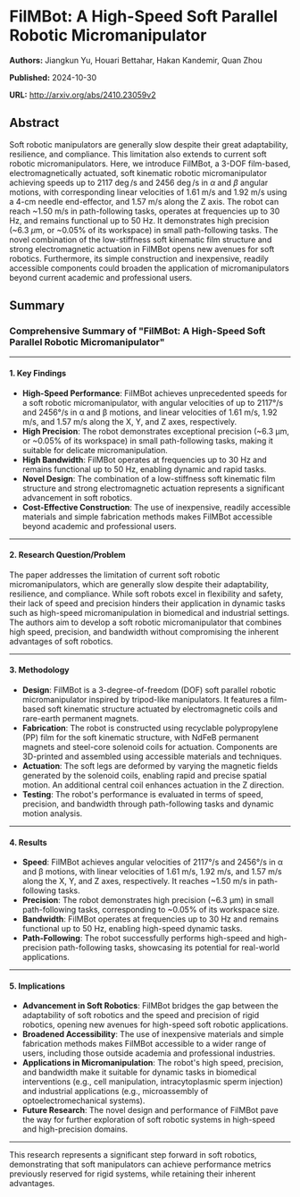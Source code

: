 # FilMBot: A High-Speed Soft Parallel Robotic Micromanipulator

**Authors:** Jiangkun Yu, Houari Bettahar, Hakan Kandemir, Quan Zhou

**Published:** 2024-10-30

**URL:** http://arxiv.org/abs/2410.23059v2

## Abstract

Soft robotic manipulators are generally slow despite their great
adaptability, resilience, and compliance. This limitation also extends to
current soft robotic micromanipulators. Here, we introduce FilMBot, a 3-DOF
film-based, electromagnetically actuated, soft kinematic robotic
micromanipulator achieving speeds up to 2117 $\deg$/s and 2456 $\deg$/s in
$\alpha$ and $\beta$ angular motions, with corresponding linear velocities of
1.61 m/s and 1.92 m/s using a 4-cm needle end-effector, and 1.57 m/s along the
Z axis. The robot can reach ~1.50 m/s in path-following tasks, operates at
frequencies up to 30 Hz, and remains functional up to 50 Hz. It demonstrates
high precision (~6.3 $\mu$m, or ~0.05% of its workspace) in small
path-following tasks. The novel combination of the low-stiffness soft kinematic
film structure and strong electromagnetic actuation in FilMBot opens new
avenues for soft robotics. Furthermore, its simple construction and
inexpensive, readily accessible components could broaden the application of
micromanipulators beyond current academic and professional users.

## Summary

### Comprehensive Summary of "FilMBot: A High-Speed Soft Parallel Robotic Micromanipulator"

---

#### 1. **Key Findings**
- **High-Speed Performance**: FilMBot achieves unprecedented speeds for a soft robotic micromanipulator, with angular velocities of up to 2117°/s and 2456°/s in α and β motions, and linear velocities of 1.61 m/s, 1.92 m/s, and 1.57 m/s along the X, Y, and Z axes, respectively.
- **High Precision**: The robot demonstrates exceptional precision (~6.3 µm, or ~0.05% of its workspace) in small path-following tasks, making it suitable for delicate micromanipulation.
- **High Bandwidth**: FilMBot operates at frequencies up to 30 Hz and remains functional up to 50 Hz, enabling dynamic and rapid tasks.
- **Novel Design**: The combination of a low-stiffness soft kinematic film structure and strong electromagnetic actuation represents a significant advancement in soft robotics.
- **Cost-Effective Construction**: The use of inexpensive, readily accessible materials and simple fabrication methods makes FilMBot accessible beyond academic and professional users.

---

#### 2. **Research Question/Problem**
The paper addresses the limitation of current soft robotic micromanipulators, which are generally slow despite their adaptability, resilience, and compliance. While soft robots excel in flexibility and safety, their lack of speed and precision hinders their application in dynamic tasks such as high-speed micromanipulation in biomedical and industrial settings. The authors aim to develop a soft robotic micromanipulator that combines high speed, precision, and bandwidth without compromising the inherent advantages of soft robotics.

---

#### 3. **Methodology**
- **Design**: FilMBot is a 3-degree-of-freedom (DOF) soft parallel robotic micromanipulator inspired by tripod-like manipulators. It features a film-based soft kinematic structure actuated by electromagnetic coils and rare-earth permanent magnets.
- **Fabrication**: The robot is constructed using recyclable polypropylene (PP) film for the soft kinematic structure, with NdFeB permanent magnets and steel-core solenoid coils for actuation. Components are 3D-printed and assembled using accessible materials and techniques.
- **Actuation**: The soft legs are deformed by varying the magnetic fields generated by the solenoid coils, enabling rapid and precise spatial motion. An additional central coil enhances actuation in the Z direction.
- **Testing**: The robot's performance is evaluated in terms of speed, precision, and bandwidth through path-following tasks and dynamic motion analysis.

---

#### 4. **Results**
- **Speed**: FilMBot achieves angular velocities of 2117°/s and 2456°/s in α and β motions, with linear velocities of 1.61 m/s, 1.92 m/s, and 1.57 m/s along the X, Y, and Z axes, respectively. It reaches ~1.50 m/s in path-following tasks.
- **Precision**: The robot demonstrates high precision (~6.3 µm) in small path-following tasks, corresponding to ~0.05% of its workspace size.
- **Bandwidth**: FilMBot operates at frequencies up to 30 Hz and remains functional up to 50 Hz, enabling high-speed dynamic tasks.
- **Path-Following**: The robot successfully performs high-speed and high-precision path-following tasks, showcasing its potential for real-world applications.

---

#### 5. **Implications**
- **Advancement in Soft Robotics**: FilMBot bridges the gap between the adaptability of soft robotics and the speed and precision of rigid robotics, opening new avenues for high-speed soft robotic applications.
- **Broadened Accessibility**: The use of inexpensive materials and simple fabrication methods makes FilMBot accessible to a wider range of users, including those outside academia and professional industries.
- **Applications in Micromanipulation**: The robot's high speed, precision, and bandwidth make it suitable for dynamic tasks in biomedical interventions (e.g., cell manipulation, intracytoplasmic sperm injection) and industrial applications (e.g., microassembly of optoelectromechanical systems).
- **Future Research**: The novel design and performance of FilMBot pave the way for further exploration of soft robotic systems in high-speed and high-precision domains.

--- 

This research represents a significant step forward in soft robotics, demonstrating that soft manipulators can achieve performance metrics previously reserved for rigid systems, while retaining their inherent advantages.

